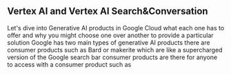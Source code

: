 
## Vertex AI and Vertex AI Search&Conversation

Let's dive into Generative AI products in Google Cloud what each one has to offer and why you might choose one over another to provide a particular solution Google has two main types of generative AI products there are consumer products such as Bard or makerite which are like a supercharged version of the Google search bar consumer products are there for anyone to access with a consumer product such as 
